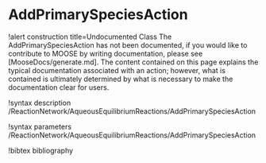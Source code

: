 <!-- MOOSE Documentation Stub: Remove this when content is added. -->

# AddPrimarySpeciesAction

!alert construction title=Undocumented Class
The AddPrimarySpeciesAction has not been documented, if you would like to contribute to MOOSE by writing
documentation, please see [MooseDocs/generate.md]. The content contained on this page explains the typical
documentation associated with an action; however, what is contained is ultimately determined by what
is necessary to make the documentation clear for users.

!syntax description /ReactionNetwork/AqueousEquilibriumReactions/AddPrimarySpeciesAction

!syntax parameters /ReactionNetwork/AqueousEquilibriumReactions/AddPrimarySpeciesAction

!bibtex bibliography
